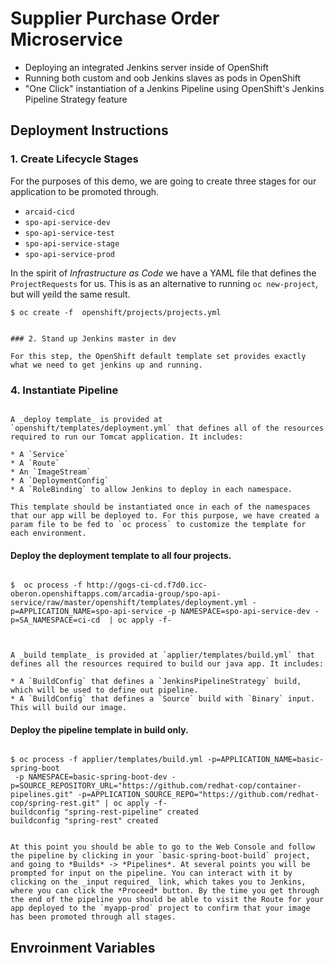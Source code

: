 
# Supplier Purchase Order Microservice

* Deploying an integrated Jenkins server inside of OpenShift
* Running both custom and oob Jenkins slaves as pods in OpenShift
* "One Click" instantiation of a Jenkins Pipeline using OpenShift's Jenkins Pipeline Strategy feature




##  Deployment Instructions

### 1. Create Lifecycle Stages

For the purposes of this demo, we are going to create three stages for our application to be promoted through.

- `arcaid-cicd`
- `spo-api-service-dev`
- `spo-api-service-test`
- `spo-api-service-stage`
- `spo-api-service-prod`

In the spirit of _Infrastructure as Code_ we have a YAML file that defines the `ProjectRequests` for us. This is as an alternative to running `oc new-project`, but will yeild the same result.

```
$ oc create -f  openshift/projects/projects.yml


### 2. Stand up Jenkins master in dev

For this step, the OpenShift default template set provides exactly what we need to get jenkins up and running.

```


### 4. Instantiate Pipeline

```

A _deploy template_ is provided at `openshift/templates/deployment.yml` that defines all of the resources required to run our Tomcat application. It includes:

* A `Service`
* A `Route`
* An `ImageStream`
* A `DeploymentConfig`
* A `RoleBinding` to allow Jenkins to deploy in each namespace.

This template should be instantiated once in each of the namespaces that our app will be deployed to. For this purpose, we have created a param file to be fed to `oc process` to customize the template for each environment.
```

#### Deploy the deployment template to all four projects.

```

$  oc process -f http://gogs-ci-cd.f7d0.icc-oberon.openshiftapps.com/arcadia-group/spo-api-service/raw/master/openshift/templates/deployment.yml -p=APPLICATION_NAME=spo-api-service -p NAMESPACE=spo-api-service-dev -p=SA_NAMESPACE=ci-cd  | oc apply -f-



A _build template_ is provided at `applier/templates/build.yml` that defines all the resources required to build our java app. It includes:

* A `BuildConfig` that defines a `JenkinsPipelineStrategy` build, which will be used to define out pipeline.
* A `BuildConfig` that defines a `Source` build with `Binary` input. This will build our image.
```
#### Deploy the pipeline template in build only.
```

$ oc process -f applier/templates/build.yml -p=APPLICATION_NAME=basic-spring-boot
 -p NAMESPACE=basic-spring-boot-dev -p=SOURCE_REPOSITORY_URL="https://github.com/redhat-cop/container-pipelines.git" -p=APPLICATION_SOURCE_REPO="https://github.com/redhat-cop/spring-rest.git" | oc apply -f-
buildconfig "spring-rest-pipeline" created
buildconfig "spring-rest" created


At this point you should be able to go to the Web Console and follow the pipeline by clicking in your `basic-spring-boot-build` project, and going to *Builds* -> *Pipelines*. At several points you will be prompted for input on the pipeline. You can interact with it by clicking on the _input required_ link, which takes you to Jenkins, where you can click the *Proceed* button. By the time you get through the end of the pipeline you should be able to visit the Route for your app deployed to the `myapp-prod` project to confirm that your image has been promoted through all stages.

```

## Envroinment Variables


